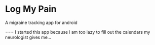 Log My Pain
=========

A migraine tracking app for android

===
I started this app because I am too lazy to fill out the calendars my neurologist gives me...
